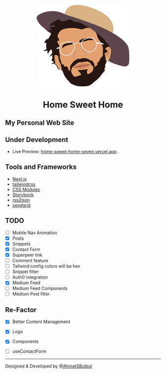 <p align="center">
  <a href="https://ahmetsafabulbul.com/">
    <img alt="Ahmet Safa Bulbul" src="https://github.com/AhmetSBulbul/home-sweet-home/blob/main/public/myHead.png" width="300" />
  </a>
</p>
<h1 align="center">
  Home Sweet Home
</h1>

## My Personal Web Site

## Under Development

- Live Preview: [home-sweet-home-seven.vercel.app](https://home-sweet-home-seven.vercel.app/)
  .

## Tools and Frameworks

- [Next.js](https://nextjs.org/)
- [tailwindcss](https://tailwindcss.com/)
- [CSS Modules](https://github.com/css-modules/css-modules)
- [Storybook](https://storybook.js.org/)
- [rss2json](https://rss2json.com/)
- [sendgrid](https://sendgrid.com/)

## TODO

- [ ] Mobile Nav Animation
- [x] Posts
- [x] Snippets
- [x] Contact Form
- [x] Superpeer link
- [ ] Comment feature
- [ ] Tailwind config colors will be hex
- [ ] Snippet filter
- [ ] Auth0 integration
- [x] Medium Feed
- [ ] Medium Feed Components
- [ ] Medium Post filter

## Re-Factor

- [x] Better Content Management
- [x] Logo
- [x] Components
- [ ] useContactForm


---

Designed & Developed by [@AhmetSBulbul](https://ahmetsafabulbul.com/)
